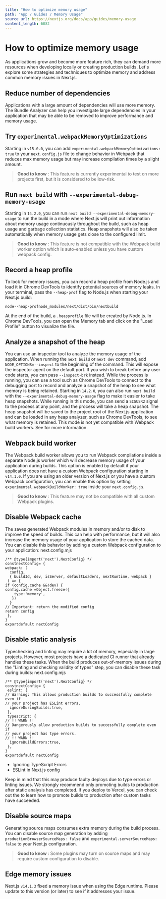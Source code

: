 ```yaml
---
title: "How to optimize memory usage"
path: "App / Guides / Memory Usage"
source_url: https://nextjs.org/docs/app/guides/memory-usage
content_length: 6082
---
```


# How to optimize memory usage
As applications grow and become more feature rich, they can demand more resources when developing locally or creating production builds.
Let's explore some strategies and techniques to optimize memory and address common memory issues in Next.js.
## Reduce number of dependencies
Applications with a large amount of dependencies will use more memory.
The Bundle Analyzer can help you investigate large dependencies in your application that may be able to be removed to improve performance and memory usage.
## Try `experimental.webpackMemoryOptimizations`
Starting in `v15.0.0`, you can add `experimental.webpackMemoryOptimizations: true` to your `next.config.js` file to change behavior in Webpack that reduces max memory usage but may increase compilation times by a slight amount.
> **Good to know** : This feature is currently experimental to test on more projects first, but it is considered to be low-risk.
## Run `next build` with `--experimental-debug-memory-usage`
Starting in `14.2.0`, you can run `next build --experimental-debug-memory-usage` to run the build in a mode where Next.js will print out information about memory usage continuously throughout the build, such as heap usage and garbage collection statistics. Heap snapshots will also be taken automatically when memory usage gets close to the configured limit.
> **Good to know** : This feature is not compatible with the Webpack build worker option which is auto-enabled unless you have custom webpack config.
## Record a heap profile
To look for memory issues, you can record a heap profile from Node.js and load it in Chrome DevTools to identify potential sources of memory leaks.
In your terminal, pass the `--heap-prof` flag to Node.js when starting your Next.js build:
```
node--heap-profnode_modules/next/dist/bin/nextbuild
```

At the end of the build, a `.heapprofile` file will be created by Node.js.
In Chrome DevTools, you can open the Memory tab and click on the "Load Profile" button to visualize the file.
## Analyze a snapshot of the heap
You can use an inspector tool to analyze the memory usage of the application.
When running the `next build` or `next dev` command, add `NODE_OPTIONS=--inspect` to the beginning of the command. This will expose the inspector agent on the default port. If you wish to break before any user code starts, you can pass `--inspect-brk` instead. While the process is running, you can use a tool such as Chrome DevTools to connect to the debugging port to record and analyze a snapshot of the heap to see what memory is being retained.
Starting in `14.2.0`, you can also run `next build` with the `--experimental-debug-memory-usage` flag to make it easier to take heap snapshots.
While running in this mode, you can send a `SIGUSR2` signal to the process at any point, and the process will take a heap snapshot.
The heap snapshot will be saved to the project root of the Next.js application and can be loaded in any heap analyzer, such as Chrome DevTools, to see what memory is retained. This mode is not yet compatible with Webpack build workers.
See for more information.
## Webpack build worker
The Webpack build worker allows you to run Webpack compilations inside a separate Node.js worker which will decrease memory usage of your application during builds.
This option is enabled by default if your application does not have a custom Webpack configuration starting in `v14.1.0`.
If you are using an older version of Next.js or you have a custom Webpack configuration, you can enable this option by setting `experimental.webpackBuildWorker: true` inside your `next.config.js`.
> **Good to know** : This feature may not be compatible with all custom Webpack plugins.
## Disable Webpack cache
The saves generated Webpack modules in memory and/or to disk to improve the speed of builds. This can help with performance, but it will also increase the memory usage of your application to store the cached data.
You can disable this behavior by adding a custom Webpack configuration to your application:
next.config.mjs
```
/** @type{import('next').NextConfig} */
constnextConfig= {
webpack: (
  config,
  { buildId, dev, isServer, defaultLoaders, nextRuntime, webpack }
 ) => {
if (config.cache &&!dev) {
config.cache =Object.freeze({
    type:'memory',
   })
  }
// Important: return the modified config
return config
 },
}
exportdefault nextConfig
```

## Disable static analysis
Typechecking and linting may require a lot of memory, especially in large projects. However, most projects have a dedicated CI runner that already handles these tasks. When the build produces out-of-memory issues during the "Linting and checking validity of types" step, you can disable these task during builds:
next.config.mjs
```
/** @type{import('next').NextConfig} */
constnextConfig= {
 eslint: {
// Warning: This allows production builds to successfully complete even if
// your project has ESLint errors.
  ignoreDuringBuilds:true,
 },
 typescript: {
// !! WARN !!
// Dangerously allow production builds to successfully complete even if
// your project has type errors.
// !! WARN !!
  ignoreBuildErrors:true,
 },
}
exportdefault nextConfig
```

  * Ignoring TypeScript Errors
  * ESLint in Next.js config


Keep in mind that this may produce faulty deploys due to type errors or linting issues. We strongly recommend only promoting builds to production after static analysis has completed. If you deploy to Vercel, you can check out the to learn how to promote builds to production after custom tasks have succeeded.
## Disable source maps
Generating source maps consumes extra memory during the build process.
You can disable source map generation by adding `productionBrowserSourceMaps: false` and `experimental.serverSourceMaps: false` to your Next.js configuration.
> **Good to know** : Some plugins may turn on source maps and may require custom configuration to disable.
## Edge memory issues
Next.js `v14.1.3` fixed a memory issue when using the Edge runtime. Please update to this version (or later) to see if it addresses your issue.
